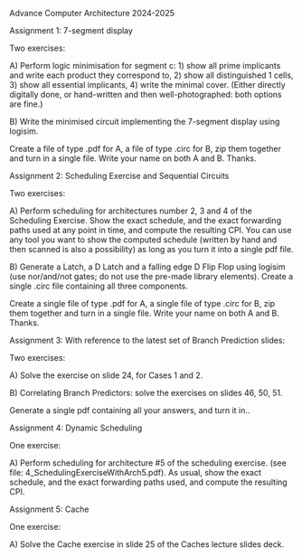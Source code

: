 Advance Computer Architecture 2024-2025

Assignment 1: 7-segment display

Two exercises:

A) Perform logic minimisation for segment c: 1) show all prime implicants and write each product they correspond to, 2) show all distinguished 1 cells, 3) show all essential implicants, 4) write the minimal cover. (Either directly digitally done, or hand-written and then well-photographed: both options are fine.)

B) Write the minimised circuit implementing the 7-segment display using logisim.

Create a file of type .pdf for A, a file of type .circ for B, zip them together and turn in a single file. Write your name on both A and B. Thanks.

Assignment 2: Scheduling Exercise and Sequential Circuits

Two exercises:

A) Perform scheduling for architectures number 2, 3 and 4 of the Scheduling Exercise. Show the exact schedule, and the exact forwarding paths used at any point in time, and compute the resulting CPI. You can use any tool you want to show the computed schedule (written by hand and then scanned is also a possibility) as long as you turn it into a single pdf file.

B) Generate a Latch, a D Latch and a falling edge D Flip Flop using logisim (use nor/and/not gates; do not use the pre-made library elements). Create a single .circ file containing all three components.

Create a single file of type .pdf for A, a single file of type .circ for B, zip them together and turn in a single file. Write your name on both A and B. Thanks.

Assignment 3: With reference to the latest set of Branch Prediction slides:

Two exercises:

A) Solve the exercise on slide 24, for Cases 1 and 2. 

B) Correlating Branch Predictors: solve the exercises on slides 46, 50, 51.

Generate a single pdf containing all your answers, and turn it in..

Assignment 4: Dynamic Scheduling

One exercise:

A) Perform scheduling for architecture #5 of the scheduling exercise.  (see file: 4_SchedulingExerciseWithArch5.pdf). As usual, show the exact schedule, and the exact forwarding paths used, and compute the resulting CPI.


Assignment 5: Cache

One exercise:

A) Solve the Cache exercise in slide 25 of the Caches lecture slides deck.
